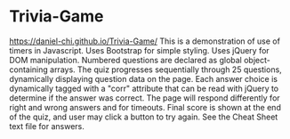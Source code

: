 # Trivia-Game
https://daniel-chi.github.io/Trivia-Game/
This is a demonstration of use of timers in Javascript.
Uses Bootstrap for simple styling.
Uses jQuery for DOM manipulation.
Numbered questions are declared as global object-containing arrays.
The quiz progresses sequentially through 25 questions, dynamically displaying question data on the page.
Each answer choice is dynamically tagged with a "corr" attribute that can be read with jQuery to determine if the answer was correct.
The page will respond differently for right and wrong answers and for timeouts.
Final score is shown at the end of the quiz, and user may click a button to try again.
See the Cheat Sheet text file for answers.
